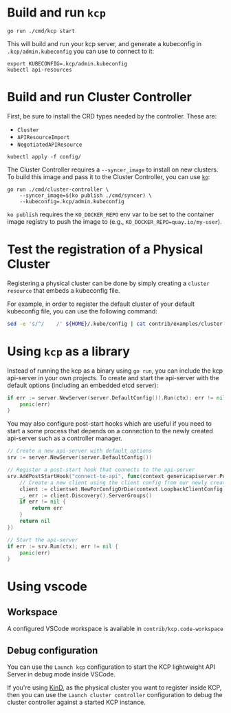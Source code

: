 # Build and run `kcp`

```
go run ./cmd/kcp start
```

This will build and run your kcp server, and generate a kubeconfig in `.kcp/admin.kubeconfig` you can use to connect to it:

```
export KUBECONFIG=.kcp/admin.kubeconfig
kubectl api-resources
```

# Build and run Cluster Controller

First, be sure to install the CRD types needed by the controller. These are:
- `Cluster`
- `APIResourceImport`
- `NegotiatedAPIResource`

```
kubectl apply -f config/
```

The Cluster Controller requires a `--syncer_image` to install on new clusters.
To build this image and pass it to the Cluster Controller, you can use [`ko`](https://github.com/google/ko):

```
go run ./cmd/cluster-controller \
    --syncer_image=$(ko publish ./cmd/syncer) \
    --kubeconfig=.kcp/admin.kubeconfig
```

`ko publish` requires the `KO_DOCKER_REPO` env var to be set to the container image registry to push the image to (e.g., `KO_DOCKER_REPO=quay.io/my-user`).

# Test the registration of a Physical Cluster

Registering a physical cluster can be done by simply creating a `cluster resource` that embeds a kubeconfig file.

For example, in order to register the default cluster of your default kubeconfig file, you can use the following command:

```bash
sed -e 's/^/    /' ${HOME}/.kube/config | cat contrib/examples/cluster.yaml - | kubectl apply -f -
```

# Using `kcp` as a library
Instead of running the kcp as a binary using `go run`, you can include the kcp api-server in your own projects. To create and start the api-server with the default options (including an embedded etcd server):

```go
if err := server.NewServer(server.DefaultConfig()).Run(ctx); err != nil {
    panic(err)
}
```

You may also configure post-start hooks which are useful if you need to start a some process that depends on a connection to the newly created api-server such as a controller manager.

```go
// Create a new api-server with default options
srv := server.NewServer(server.DefaultConfig())

// Register a post-start hook that connects to the api-server
srv.AddPostStartHook("connect-to-api", func(context genericapiserver.PostStartHookContext) error {
    // Create a new client using the client config from our newly created api-server
    client := clientset.NewForConfigOrDie(context.LoopbackClientConfig)
    _, err := client.Discovery().ServerGroups()
    if err != nil {
        return err
    }
    return nil
})

// Start the api-server
if err := srv.Run(ctx); err != nil {
	panic(err)
}
```

# Using vscode

## Workspace

A configured VSCode workspace is available in `contrib/kcp.code-workspace`
## Debug configuration

You can use the `Launch kcp` configuration to start the KCP lightweight API Server in debug mode inside VSCode.

If you're using [KinD](https://kind.sigs.k8s.io), as the physical cluster you want to register inside KCP,
then you can use the `Launch cluster controller` configuration to debug the cluster controller against a started KCP instance.
